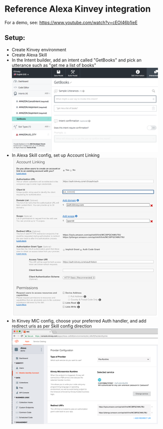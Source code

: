 # Reference Alexa Kinvey integration

For a demo, see: https://www.youtube.com/watch?v=cEOI46b1ieE

## Setup:

* Create Kinvey environment
* Create Alexa Skill
* In the Intent builder, add an intent called "GetBooks" and pick an utterance such as "get me a list of books"
  ![Intent config](alexaintent.png?raw=true "Intent config")
* In Alexa Skill config, set up Account Linking ![Account link config](alexaconfig.png?raw=true "Account link config")
* In Kinvey MIC config, choose your preferred Auth handler, and add redirect uris 
  as per Skill config direction ![MIC config](micconfig.png?raw=true "MIC config")

